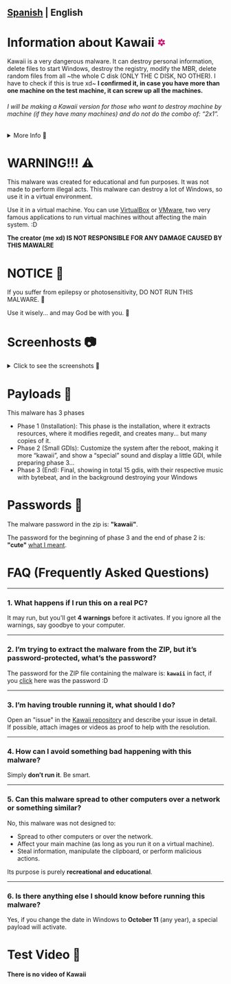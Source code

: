 ## [Spanish](https://github.com/ItzMoon931/Kawaii/README-ES.md) | English

# Information about Kawaii <img width="20" alt="Kawaii Logo" src="Assets/kawaii.png">
Kawaii is a very dangerous malware. It can destroy personal information, delete files to start Windows, destroy the registry, modify the MBR, delete random files from all ~the whole C disk (ONLY THE C DISK, NO OTHER). I have to check if this is true xd~ **I confirmed it, in case you have more than one machine on the test machine, it can screw up all the machines.**

###### I will be making a Kawaii version for those who want to destroy machine by machine (if they have many machines) and do not do the combo of: “2x1”.
<details>
  
<summary> More Info 📄 </summary>

  * Created by: Joseantonio3100 aka ItzMoon931
  * File type: exe  
  * Supported systems: Windows 7 and higher  
  * Programmed in: C# (Csharp)
  * Requirements: .Net Framework 4.0  
  * Destruction level: 11 (Because a 10 isn’t enough to describe how dangerous it is).  
  * Languages: Spanish and English (*Kawaii detects the language of your device, and sets itself to the detected language, if your computer does not have Spanish language, it will set the language to English, regardless of whether it is Korean or Japanese or any other language.*)
</details>

# WARNING!!! ⚠

This malware was created for educational and fun purposes. It was not made to perform illegal acts. This malware can destroy a lot of Windows, so use it in a virtual environment.

Use it in a virtual machine. You can use [VirtualBox](https://www.virtualbox.org/wiki/Downloads) or [VMware](https://www.vmware.com/products/desktop-hypervisor/workstation-and-fusion), two very famous applications to run virtual machines without affecting the main system. :D

**The creator (me xd) IS NOT RESPONSIBLE FOR ANY DAMAGE CAUSED BY THIS MAWALRE**

# NOTICE 📣
If you suffer from epilepsy or photosensitivity, DO NOT RUN THIS MALWARE. 👀

Use it wisely... and may God be with you. 🙏

# Screenhosts 📷
<details>
  
<summary> Click to see the screenshots 📄 </summary>

  <img width="500" alt="Payload1" src="Assets/Payload1.png"> <img width="500" alt="Payload2" src="Assets/Payload2.png"> 
  <img width="500" alt="Payload3" src="Assets/Payload3.png"> 
</details>

# Payloads 🔧
This malware has 3 phases

* Phase 1 (Installation):
  This phase is the installation, where it extracts resources, where it modifies regedit, and creates many... but many copies of it.
* Phase 2 (Small GDIs):
  Customize the system after the reboot, making it more “kawaii”, and show a “special” sound and display a little GDI, while preparing phase 3...
* Phase 3 (End):
  Final, showing in total 15 gdis, with their respective music with bytebeat, and in the background destroying your Windows
# Passwords 🔑

The malware password in the zip is: **"kawaii"**.

The password for the beginning of phase 3 and the end of phase 2 is: **"cute"** [what I meant](https://github.com/ItzMoon931/Kawaii/Assets/Fase3Password.png).
# FAQ (Frequently Asked Questions)

---

### 1. What happens if I run this on a real PC?  
It may run, but you'll get **4 warnings** before it activates. If you ignore all the warnings, say goodbye to your computer.  

---

### 2. I’m trying to extract the malware from the ZIP, but it’s password-protected, what’s the password?  
The password for the ZIP file containing the malware is: **`kawaii`** in fact, if you [click](#passwords-) here was the password :D 

---

### 3. I’m having trouble running it, what should I do?  
Open an "issue" in the [Kawaii repository](https://github.com/ItzMoon931/Kawaii) and describe your issue in detail.  
If possible, attach images or videos as proof to help with the resolution.  

---

### 4. How can I avoid something bad happening with this malware?  
Simply **don’t run it**. Be smart.  

---

### 5. Can this malware spread to other computers over a network or something similar?  
No, this malware was not designed to:  
- Spread to other computers or over the network.  
- Affect your main machine (as long as you run it on a virtual machine).  
- Steal information, manipulate the clipboard, or perform malicious actions.  

Its purpose is purely **recreational and educational**.  

---

### 6. Is there anything else I should know before running this malware?  
Yes, if you change the date in Windows to **October 11** (any year), a special payload will activate.  
# Test Video 📸

#### There is no video of Kawaii
